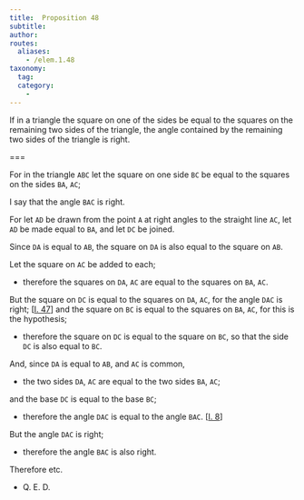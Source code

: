 ```yaml
---
title:  Proposition 48
subtitle:
author:
routes:
  aliases:
    - /elem.1.48
taxonomy:
  tag:
  category:
    -
---
```


If in a triangle the square on one of the sides be equal to the squares on the remaining two sides of the triangle, the angle contained by the remaining two sides of the triangle is right.

===

For in the triangle `ABC` let the square on one side `BC` be equal to the squares on the sides `BA`, `AC`;

I say that the angle `BAC` is right.

For let `AD` be drawn from the point `A` at right angles to the straight line `AC`, let `AD` be made equal to `BA`, and let `DC` be joined.

Since `DA` is equal to `AB`, the square on `DA` is also equal to the square on `AB`. 

Let the square on `AC` be added to each; <pb n="369"/>

- therefore the squares on `DA`, `AC` are equal to the squares on `BA`, `AC`.

But the square on `DC` is equal to the squares on `DA`, `AC`, for the angle `DAC` is right; [<a href="/elem.1.47">I. 47</a>] and the square on `BC` is equal to the squares on `BA`, `AC`, for this is the hypothesis; 

- therefore the square on `DC` is equal to the square on `BC`, so that the side `DC` is also equal to `BC`.

And, since `DA` is equal to `AB`, and `AC` is common, 

- the two sides `DA`, `AC` are equal to the two sides `BA`, `AC`;

and the base `DC` is equal to the base `BC`; 

- therefore the angle `DAC` is equal to the angle `BAC`. [<a href="/elem.1.8">I. 8</a>]

But the angle `DAC` is right; 

- therefore the angle `BAC` is also right.

Therefore etc.

- Q. E. D.


